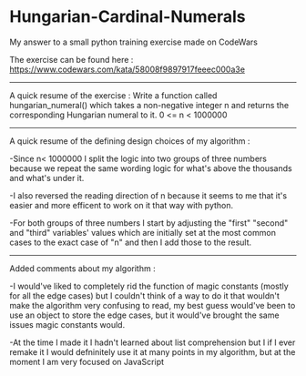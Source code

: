 # Hungarian-Cardinal-Numerals
My answer to a small python training exercise made on CodeWars

The exercise can be found here : https://www.codewars.com/kata/58008f9897917feeec000a3e

____________________

A quick resume of the exercise : Write a function called hungarian_numeral() which takes a non-negative integer n and returns the corresponding Hungarian numeral to it. 0 <= n < 1000000

____________________

A quick resume of the defining design choices of my algorithm :

-Since n< 1000000 I split the logic into two groups of three numbers because we repeat the same wording logic for what's above the thousands and what's under it.

-I also reversed the reading direction of n because it seems to me that it's easier and more efficent to work on it that way with python.

-For both groups of three numbers I start by adjusting the "first" "second" and "third" variables' values which are initially set at the most common cases to the exact case of "n" and then I add those to the result.

____________________

Added comments about my algorithm :

-I would've liked to completely rid the function of magic constants (mostly for all the edge cases) but I couldn't think of a way to do it that wouldn't make the algorithm very confusing to read, my best guess would've been to use an object to store the edge cases, but it would've brought the same issues magic constants would.

-At the time I made it I hadn't learned about list comprehension but I if I ever remake it I would defninitely use it at many points in my algorithm, but at the moment I am very focused on JavaScript
